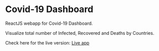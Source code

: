 # Covid-19 Dashboard

ReactJS webapp for Covid-19 Dashboard.

Visualize total number of Infected, Recovered and Deaths by Countries.

Check here for the live version: [Live app](https://covid19webapp.netlify.app/)
